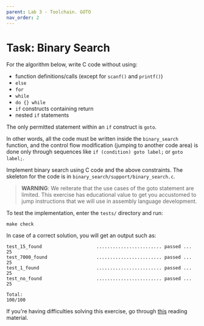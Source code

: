 ```yaml
---
parent: Lab 3 - Toolchain. GOTO
nav_order: 2
---
```


# Task: Binary Search

For the algorithm below, write C code without using:

- function definitions/calls (except for `scanf()` and `printf()`)
- `else`
- `for`
- `while`
- `do {} while`
- `if` constructs containing return
- nested `if` statements

The only permitted statement within an `if` construct is `goto`.

In other words, all the code must be written inside the `binary_search` function, and the control flow modification (jumping to another code area) is done only through sequences like `if (condition) goto label;` or `goto label;`.

Implement binary search using C code and the above constraints.
The skeleton for the code is in `binary_search/support/binary_search.c`.

> **WARNING**: We reiterate that the use cases of the goto statement are limited.
> This exercise has educational value to get you accustomed to jump instructions that we will use in assembly language development.

To test the implementation, enter the `tests/` directory and run:

```console
make check
```

In case of a correct solution, you will get an output such as:

```text
test_15_found                    ........................ passed ...  25
test_7000_found                  ........................ passed ...  25
test_1_found                     ........................ passed ...  25
test_no_found                    ........................ passed ...  25

Total:                                                           100/100
```

If you're having difficulties solving this exercise, go through [this](../../reading/c-goto-statements.md) reading material.
